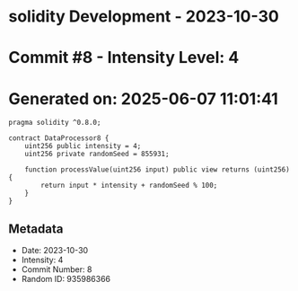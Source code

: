 ﻿# solidity Development - 2023-10-30
# Commit #8 - Intensity Level: 4
# Generated on: 2025-06-07 11:01:41
```solidity
pragma solidity ^0.8.0;

contract DataProcessor8 {
    uint256 public intensity = 4;
    uint256 private randomSeed = 855931;

    function processValue(uint256 input) public view returns (uint256) {
        return input * intensity + randomSeed % 100;
    }
}
```
## Metadata
- Date: 2023-10-30
- Intensity: 4
- Commit Number: 8
- Random ID: 935986366
